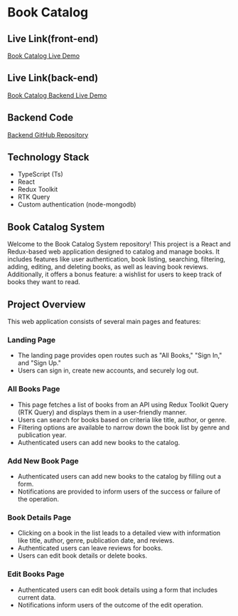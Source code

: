 # Book Catalog

## Live Link(front-end)
[Book Catalog Live Demo](https://lighthearted-halva-6443ac.netlify.app/)

## Live Link(back-end)
[Book Catalog Backend Live Demo](https://book-catalog-server-woad.vercel.app/)


## Backend Code
[Backend GitHub Repository](https://github.com/mohammadShamimReza/book_catalog_server)

## Technology Stack
- TypeScript (Ts)
- React
- Redux Toolkit
- RTK Query
- Custom authentication (node-mongodb)

## Book Catalog System

Welcome to the Book Catalog System repository! This project is a React and Redux-based web application designed to catalog and manage books. It includes features like user authentication, book listing, searching, filtering, adding, editing, and deleting books, as well as leaving book reviews. Additionally, it offers a bonus feature: a wishlist for users to keep track of books they want to read.

## Project Overview

This web application consists of several main pages and features:

### Landing Page
- The landing page provides open routes such as "All Books," "Sign In," and "Sign Up."
- Users can sign in, create new accounts, and securely log out.

### All Books Page
- This page fetches a list of books from an API using Redux Toolkit Query (RTK Query) and displays them in a user-friendly manner.
- Users can search for books based on criteria like title, author, or genre.
- Filtering options are available to narrow down the book list by genre and publication year.
- Authenticated users can add new books to the catalog.

### Add New Book Page
- Authenticated users can add new books to the catalog by filling out a form.
- Notifications are provided to inform users of the success or failure of the operation.

### Book Details Page
- Clicking on a book in the list leads to a detailed view with information like title, author, genre, publication date, and reviews.
- Authenticated users can leave reviews for books.
- Users can edit book details or delete books.

### Edit Books Page
- Authenticated users can edit book details using a form that includes current data.
- Notifications inform users of the outcome of the edit operation.
